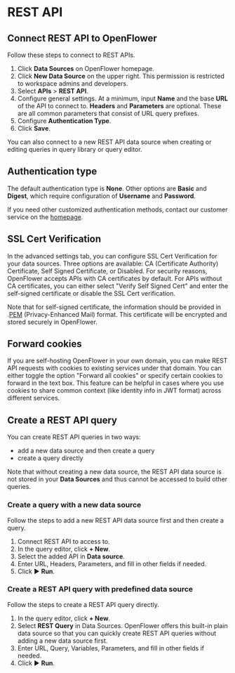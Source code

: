 # REST API

## Connect REST API to OpenFlower

Follow these steps to connect to REST APIs.

1. Click **Data Sources** on OpenFlower homepage.
2. Click **New Data Source** on the upper right. This permission is restricted to workspace admins and developers.
3. Select **APIs** > **REST API**.
4. Configure general settings. At a minimum, input **Name** and the base **URL** of the API to connect to. **Headers** and **Parameters** are optional. These are all common parameters that consist of URL query prefixes.
5. Configure **Authentication Type**.
6. Click **Save**.

You can also connect to a new REST API data source when creating or editing queries in query library or query editor.

## Authentication type

The default authentication type is **None**. Other options are **Basic** and **Digest**, which require configuration of **Username** and **Password**.

If you need other customized authentication methods, contact our customer service on the [homepage](https://lowcoder.dev).

## SSL Cert Verification

In the advanced settings tab, you can configure SSL Cert Verification for your data sources. Three options are available: CA (Certificate Authority) Certificate, Self Signed Certificate, or Disabled. For security reasons, OpenFlower accepts APIs with CA certificates by default. For APIs without CA certificates, you can either select "Verify Self Signed Cert" and enter the self-signed certificate or disable the SSL Cert verification.

Note that for self-signed certificate, the information should be provided in .[PEM](https://en.wikipedia.org/wiki/Privacy-Enhanced\_Mail) (Privacy-Enhanced Mail) format. This certificate will be encrypted and stored securely in OpenFlower.

## Forward cookies

If you are self-hosting OpenFlower in your own domain, you can make REST API requests with cookies to existing services under that domain. You can either toggle the option "Forward all cookies" or specify certain cookies to forward in the text box. This feature can be helpful in cases where you use cookies to share common context (like identity info in JWT format) across different services.

## Create a REST API query

You can create REST API queries in two ways:

* add a new data source and then create a query
* create a query directly

Note that without creating a new data source, the REST API data source is not stored in your **Data Sources** and thus cannot be accessed to build other queries.

### Create a query with a new data source

Follow the steps to add a new REST API data source first and then create a query.

1. Connect REST API to access to.
2. In the query editor, click **+ New**.
3. Select the added API in **Data source**.
4. Enter URL, Headers, Parameters, and fill in other fields if needed.
5. Click ▶ **Run**.

### Create a REST API query with predefined data source

Follow the steps to create a REST API query directly.

1. In the query editor, click **+ New**.
2. Select **REST Query** in Data Sources. OpenFlower offers this built-in plain data source so that you can quickly create REST API queries without adding a new data source first.
3. Enter URL, Query, Variables, Parameters, and fill in other fields if needed.
4. Click ▶ **Run**.
